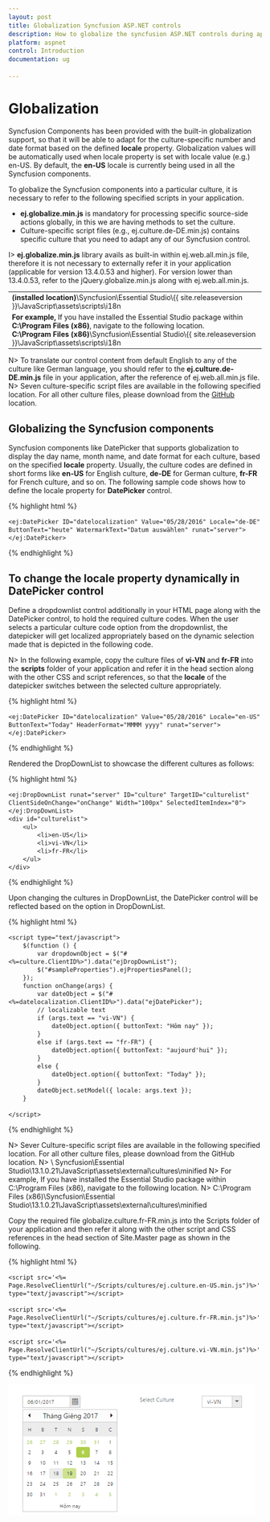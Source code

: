 ```yaml
---
layout: post
title: Globalization Syncfusion ASP.NET controls
description: How to globalize the syncfusion ASP.NET controls during application loading or dynamically.
platform: aspnet
control: Introduction
documentation: ug

---
```


# Globalization

Syncfusion Components has been provided with the built-in globalization support, so that it will be able to adapt for the culture-specific number and date format based on the defined **locale** property. Globalization values will be automatically used when locale property is set with locale value (e.g.) en-US. By default, the **en-US** locale is currently being used in all the Syncfusion components.

To globalize the Syncfusion components into a particular culture, it is necessary to refer to the following specified scripts in your application.

* **ej.globalize.min.js** is mandatory for processing specific source-side actions globally, in this we are having methods to set the culture.
* Culture-specific script files (e.g., ej.culture.de-DE.min.js) contains specific culture that you need to adapt any of our Syncfusion control.

I> **ej.globalize.min.js** library avails as built-in within ej.web.all.min.js file, therefore it is not necessary to externally refer it in your application (applicable for version 13.4.0.53 and higher). For version lower than 13.4.0.53, refer to the jQuery.globalize.min.js along with ej.web.all.min.js.

<table>
<tr>
<td>
<b>(installed location)</b>\Syncfusion\Essential Studio\{{ site.releaseversion }}\JavaScript\assets\scripts\i18n
</td>
</tr>
<tr>
<td>
<b>For example,</b> If you have installed the Essential Studio package within <b>C:\Program Files (x86)</b>, navigate to the following location.
<br/>
<b>C:\Program Files (x86)</b>\Syncfusion\Essential Studio\{{ site.releaseversion }}\JavaScript\assets\scripts\i18n
</td>
</tr>
</table>

N>   To translate our control content from default English to any of the culture like German language, you should refer to the **ej.culture.de-DE.min.js** file in your application, after the reference of ej.web.all.min.js file.
N>   Seven culture-specific script files are available in the following specified location. For all other culture files, please download from the [GitHub](https://github.com/syncfusion/ej-global/tree/master/i18n) location.

## Globalizing the Syncfusion components

Syncfusion components like DatePicker that supports globalization to display the day name, month name, and date format for each culture, based on the specified **locale** property. Usually, the culture codes are defined in short forms like **en-US** for English culture, **de-DE** for German culture, **fr-FR** for French culture, and so on. The following sample code shows how to define the locale property for **DatePicker** control.

{% highlight html %}

    <ej:DatePicker ID="datelocalization" Value="05/28/2016" Locale="de-DE" ButtonText="heute" WatermarkText="Datum auswählen" runat="server"></ej:DatePicker>

{% endhighlight %}

## To change the locale property dynamically in DatePicker control

Define a dropdownlist control additionally in your HTML page along with the DatePicker control, to hold the required culture codes. When the user selects a particular culture code option from the dropdownlist, the datepicker will get localized appropriately based on the dynamic selection made that is depicted in the following code.

N> In the following example, copy the culture files of **vi-VN** and **fr-FR** into the **scripts** folder of your application and refer it in the head section along with the other CSS and script references, so that the **locale** of the datepicker switches between the selected culture appropriately.

{% highlight html %}

    <ej:DatePicker ID="datelocalization" Value="05/28/2016" Locale="en-US" ButtonText="Today" HeaderFormat="MMMM yyyy" runat="server"></ej:DatePicker>

{% endhighlight %}

Rendered the DropDownList to showcase the different cultures as follows:

{% highlight html %}

    <ej:DropDownList runat="server" ID="culture" TargetID="culturelist" ClientSideOnChange="onChange" Width="100px" SelectedItemIndex="0"></ej:DropDownList>
    <div id="culturelist">
        <ul>
            <li>en-US</li>
            <li>vi-VN</li>
            <li>fr-FR</li>
        </ul>
    </div>

{% endhighlight %}

Upon changing the cultures in DropDownList, the DatePicker control will be reflected based on the option in DropDownList.

{% highlight html %}

    <script type="text/javascript">
        $(function () {
            var dropdownObject = $("#<%=culture.ClientID%>").data("ejDropDownList");
            $("#sampleProperties").ejPropertiesPanel();
        });
        function onChange(args) {
            var dateObject = $("#<%=datelocalization.ClientID%>").data("ejDatePicker");
            // localizable text
            if (args.text == "vi-VN") {
                dateObject.option({ buttonText: "Hôm nay" });
            }
            else if (args.text == "fr-FR") {
                dateObject.option({ buttonText: "aujourd'hui" });
            }
            else {
                dateObject.option({ buttonText: "Today" });
            }
            dateObject.setModel({ locale: args.text });
        }

    </script>

{% endhighlight %}

N> Sever Culture-specific script files are available in the following specified location. For all other culture files, please download from the GitHub location.
N> <installed location>\ Syncfusion\Essential Studio\13.1.0.21\JavaScript\assets\external\cultures\minified
N> For example, If you have installed the Essential Studio package within C:\Program Files (x86), navigate to the following location.
N> C:\Program Files (x86)\Syncfusion\Essential Studio\13.1.0.21\JavaScript\assets\external\cultures\minified

Copy the required file globalize.culture.fr-FR.min.js into the Scripts folder of your application and then refer it along with the other script and CSS references in the head section of Site.Master page as shown in the following.

{% highlight html %}

    <script src='<%= Page.ResolveClientUrl("~/Scripts/cultures/ej.culture.en-US.min.js")%>' type="text/javascript"></script>

    <script src='<%= Page.ResolveClientUrl("~/Scripts/cultures/ej.culture.fr-FR.min.js")%>' type="text/javascript"></script>

    <script src='<%= Page.ResolveClientUrl("~/Scripts/cultures/ej.culture.vi-VN.min.js")%>' type="text/javascript"></script>

{% endhighlight %}

![Core_images1](Core_images/Globalization1.png)